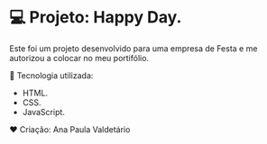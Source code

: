 # 💻 Projeto: Happy Day.
Este foi um projeto desenvolvido para uma empresa de Festa e me autorizou a colocar no meu portifólio.

🚀  Tecnologia utilizada:
- HTML.
- CSS.
- JavaScript.
 
❤ Criação: Ana Paula Valdetário
